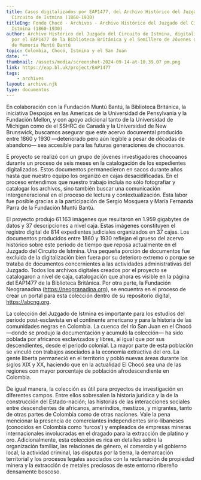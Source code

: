 ```yaml
---
title: Casos digitalizados por EAP1477, del Archivo Histórico del Juzgado del
  Circuito de Istmina (1860-1930)
titleEng: Fondo Chocó - Archivos - Archivo Histórico del Juzgado del Circuito de
  Istmina (1860-1930)
author: Archivo Histórico del Juzgado del Circuito de Istmina, digitalización
  por el EAP1477 de la Biblioteca Británica y el Semillero de Jóvenes del Centro
  de Memoria Muntú Bantú
topic: Colombia, Chocó, Istmina y el San Juan
date: ""
thumbnail: /assets/media/screenshot-2024-09-14-at-10.39.07 pm.png
link: https://eap.bl.uk/project/EAP1477
tags:
    - archives
layout: archive.njk
type: documentos
---
```

En colaboración con la Fundación Muntú Bantú, la Biblioteca Británica, la iniciativa Despojos en las Americas de la Universidad de Pensylvania y la Fundación Mellon, y con apoyo adicional tanto de la Universidad de Michigan como de el SSHRC de Canadá y la Universidad de New Brunswick, buscamos asegurar que este acervo documental producido entre 1860 y 1930 —deteriorado pero aún legible a pesar de décadas de abandono— sea accesible para las futuras generaciones de chocoanos.

E proyecto se realizó con un grupo de jóvenes investigadores chocoanos durante un proceso de seis meses en la catalogación de los expedientes digitalizados. Estos documentos permanecieron en sacos durante años hasta que nuestro equipo los organizó en cajas desacidificadas. En el proceso entendimos que nuestro trabajo incluía no sólo fotografiar y catalogar los archivos, sino también buscar una comunicación intergeneracional en el proceso de lectura y contextualización. Esta labor fue posible gracias a la participación de Sergio Mosquera y María Fernanda Parra de la Fundación Muntú Bantú.

El proyecto produjo 61.163 imágenes que resultaron en 1.959 gigabytes de datos y 37 descripciones a nivel caja. Estas imágenes constituyen el registro digital de 814 expedientes judiciales organizados en 37 cajas. Los documentos producidos entre 1860 y 1930 reflejan el grueso del acervo histórico sobre este periodo de tiempo que reposa actualmente en el Juzgado del Circuito de Istmina. Una pequeña porción de documentos fue excluida de la digitalización bien fuera por su deterioro extremo o porque se trataba de documentos concernientes a las actividades administrativas del Juzgado. Todos los archivos digitales creados por el proyecto se catalogaron a nivel de caja, catalogación que ahora es visible en la página del EAP1477 de la Biblioteca Británica. Por otra parte, la Fundación Neogranadina (https://neogranadina.org), se encuentra en el proceso de crear un portal para esta colección dentro de su repositorio digital, https://abcng.org.

La colección del Juzgado de Istmina es importante para los estudios del periodo post-esclavista en el continente americano y para la historia de las comunidades negras en Colombia. La cuenca del río San Juan en el Chocó —donde se produjo la documentación y acumuló la colección— ha sido poblada por africanos esclavizados y libres, al igual que por sus descendientes, desde el periodo colonial. La mayor parte de esta población se vinculó con trabajos asociados a la economía extractiva del oro. La gente liberta permaneció en el territorio y pobló nuevas áreas durante los siglos XIX y XX, haciendo que en la actualidad El Chocó sea una de las regiones con mayor porcentaje de población afrodescendiente en Colombia.

De igual manera, la colección es útil para proyectos de investigación en diferentes campos. Entre ellos sobresalen la historia jurídica y la de la construcción del Estado-nación; las historias de las interacciones sociales entre descendientes de africanos, amerindios, mestizos, y migrantes, tanto de otras partes de Colombia como de otras naciones. Vale la pena mencionar la presencia de comerciantes independientes sirio-libaneses (conocidos en Colombia como ‘turcos’) y empleados de empresas mineras internacionales involucradas en el dragado para la extracción de platino y oro. Adicionalmente, esta colección es rica en detalles sobre la organización familiar, las relaciones de género, el comercio y el gobierno local, la actividad criminal, las disputas por la tierra, la demarcación territorial y los procesos legales asociados con la reclamación de propiedad minera y la extracción de metales preciosos de este entorno ribereño densamente boscoso.
